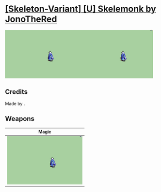 # [\[Skeleton-Variant\] \[U\] Skelemonk by JonoTheRed](./)
 

<img src="./6.%20Magic/Magic_000.png" alt="[Skeleton-Variant] [U] Skelemonk by JonoTheRed standing" />

## Credits

Made by .

## Weapons
 

|Magic |
|  :---: |
| <img alt="Magic animation" src="./6.%20Magic/Magic.gif" /> |
